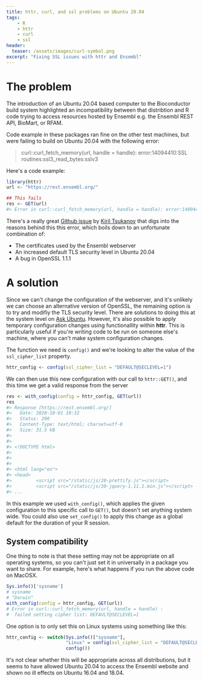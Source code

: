```yaml
---
title: httr, curl, and ssl problems on Ubuntu 20.04
tags:
    - R
    - httr
    - curl
    - ssl
header:
  teaser: /assets/images/curl-symbol.png
excerpt: "Fixing SSL issues with httr and Ensembl"
---
```


# The problem

The introduction of an Ubuntu 20.04 based computer to the Bioconductor build system highlighted an incompatibility between that distribtion and R code trying to access resources hosted by Ensembl e.g. the Ensembl REST API, BioMart, or RFAM.

Code example in these packages ran fine on the other test machines, but were failing to build on Ubuntu 20.04 with the following error:

> curl::curl_fetch_memory(url, handle = handle): error:14094410:SSL routines:ssl3_read_bytes:sslv3

Here's a code example:

```r
library(httr)
url <- "https://rest.ensembl.org/"

## This fails
res <- GET(url)
#> Error in curl::curl_fetch_memory(url, handle = handle): error:14094410:SSL routines:ssl3_read_bytes:sslv3 alert handshake failure
```

There's a really great [Github issue](https://github.com/Ensembl/ensembl-rest/issues/427#issue-614497457) by [Kiril Tsukanov](https://github.com/tskir) that digs into the reasons behind this this error, which boils down to an unfortunate combination of:

- The certificates used by the Ensembl webserver
- An increased default TLS security level in Ubuntu 20.04 
- A bug in OpenSSL 1.1.1

# A solution

Since we can't change the configuration of the webserver, and it's unlikely we can choose an alternative version of OpenSSL, the remaining option is to try and modifiy the TLS security level.  There are solutions to doing this at the system level on [Ask Ubuntu](https://askubuntu.com/questions/1233186/ubuntu-20-04-how-to-set-lower-ssl-security-level).  However, it's also possible to apply temporary configuration changes using functionallity within **httr**.  This is particularly useful if you're writing code to be run on someone else's machine, where you can't make system configuration changes.

The function we need is `config()` and we're looking to alter the value of the `ssl_cipher_list` property.  

```r
httr_config <- config(ssl_cipher_list = "DEFAULT@SECLEVEL=1")
```

We can then use this new configuration with our call to `httr::GET()`, and this time we get a valid response from the server

```r
res <- with_config(config = httr_config, GET(url))
res
#> Response [https://rest.ensembl.org/]
#>   Date: 2020-10-01 10:32
#>   Status: 200
#>   Content-Type: text/html; charset=utf-8
#>   Size: 31.5 kB
#> 
#> 
#> <!DOCTYPE html>
#> 
#> 
#> 
#> <html lang="en">
#> <head>
#>         <script src="/static/js/20-prettify.js"></script>
#>         <script src="/static/js/30-jquery-1.11.1.min.js"></script>
#> ...
```

In this example we used `with_config()`, which applies the given configuration to this specific call to `GET()`, but doesn't set anything system wide.  You could also use `set_config()` to apply this change as a global default for the duration of your R session.

## System compatibility

One thing to note is that these setting may not be appropriate on all operating systems, so you can't just set it in universally in a package you want to share.  For example, here's what happens if you run the above code on MacOSX.

```r
Sys.info()['sysname']
# sysname
# "Darwin"
with_config(config = httr_config, GET(url))
# Error in curl::curl_fetch_memory(url, handle = handle) :
#  failed setting cipher list: DEFAULT@SECLEVEL=1
```

One option is to only set this on Linux systems using something like this:

```r
httr_config <- switch(Sys.info()["sysname"],
                      "Linux" = config(ssl_cipher_list = "DEFAULT@SECLEVEL=1"),
                      config())
```

It's not clear whether this will be appropriate across all distributions, but it seems to have allowed Ubuntu 20.04 to access the Ensembl website and shown no ill effects on Ubuntu 16.04 and 18.04.

